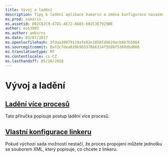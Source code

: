 ```yaml
---
title: Vývoj a ladění
description: Tipy k ladění aplikace Xamarin a změna konfigurace nasazení.
ms.prod: xamarin
ms.assetid: D02C62C9-47D1-4E72-8A83-602C3E7929BE
author: asb3993
ms.author: amburns
ms.date: 03/07/2017
ms.openlocfilehash: 3fdaa20979119afe82e1058fd8629acb667b5064
ms.sourcegitcommit: 0a72c7dea020b965378b6314f558bf5360dbd066
ms.translationtype: MT
ms.contentlocale: cs-CZ
ms.lasthandoff: 05/10/2018
---
```

# <a name="deployment--debugging"></a>Vývoj a ladění

## <a name="multi-process-debuggingmulti-process-debuggingmd"></a>[Ladění více procesů](multi-process-debugging.md)

Tato příručka popisuje postup ladění více procesů.

## <a name="custom-linker-configurationlinkermd"></a>[Vlastní konfigurace linkeru](linker.md)

Pokud výchozí sada možností nestačí, že proces propojení můžete jednotku se souborem XML, který popisuje, co chcete z linkeru.
